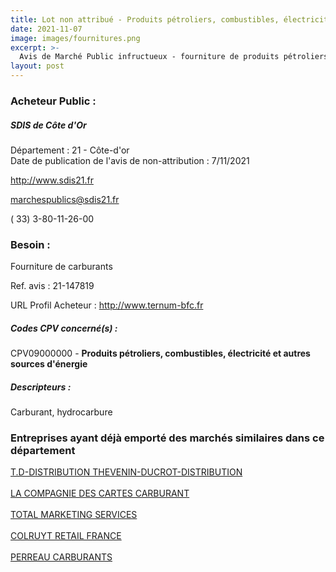 ```yaml
---
title: Lot non attribué - Produits pétroliers, combustibles, électricité et autres sources d'énergie
date: 2021-11-07
image: images/fournitures.png
excerpt: >-
  Avis de Marché Public infructueux - fourniture de produits pétroliers pour le service départemental d'incendie et de secours de la côte-d'or - 6 lots
layout: post
---
```


### Acheteur Public :
##### SDIS de Côte d'Or
Département : 21 - Côte-d'or<br/>
Date de publication de l'avis de non-attribution : 7/11/2021


http://www.sdis21.fr

marchespublics@sdis21.fr

( 33) 3-80-11-26-00
### Besoin :

Fourniture de carburants

Ref. avis : 21-147819

URL Profil Acheteur : http://www.ternum-bfc.fr

##### Codes CPV concerné(s) :
CPV09000000 - **Produits pétroliers, combustibles, électricité et autres sources d'énergie** <br/>

##### Descripteurs :
Carburant, hydrocarbure <br/>

### Entreprises ayant déjà emporté des marchés similaires dans ce département
<a href="/entreprise-551/siren-352860639">T.D-DISTRIBUTION THEVENIN-DUCROT-DISTRIBUTION</a><br/><br/>
<a href="/entreprise-571/siren-528249808">LA COMPAGNIE DES CARTES CARBURANT</a><br/><br/>
<a href="/entreprise-572/siren-542034921">TOTAL MARKETING SERVICES</a><br/><br/>
<a href="/entreprise-575/siren-789139789">COLRUYT RETAIL FRANCE</a><br/><br/>
<a href="/entreprise-578/siren-810874917">PERREAU CARBURANTS</a><br/><br/>
